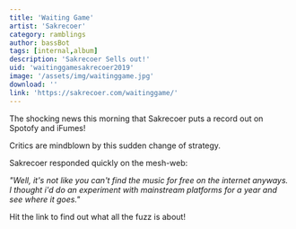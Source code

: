 ```yaml
---
title: 'Waiting Game'
artist: 'Sakrecoer'
category: ramblings
author: bassBot
tags: [internal,album]
description: 'Sakrecoer Sells out!'
uid: 'waitinggamesakrecoer2019'
image: '/assets/img/waitinggame.jpg'
download: ''
link: 'https://sakrecoer.com/waitinggame/'
---
```

The shocking news this morning that Sakrecoer puts a record out on Spotofy and iFumes! 

Critics are mindblown by this sudden change of strategy.

Sakrecoer responded quickly on the mesh-web:

<i>"Well, it's not like you can't find the music for free on the internet anyways. I thought i'd do an experiment with mainstream platforms for a year and see where it goes."</i>

Hit the link to find out what all the fuzz is about!